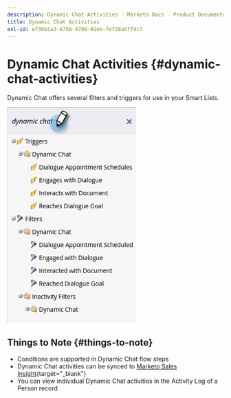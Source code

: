 ```yaml
---
description: Dynamic Chat Activities - Marketo Docs - Product Documentation
title: Dynamic Chat Activities
exl-id: ef3bb1a3-6758-4798-92eb-fef28a5ff9c7
---
```

# Dynamic Chat Activities {#dynamic-chat-activities}

Dynamic Chat offers several filters and triggers for use in your Smart Lists.

   ![](assets/dynamic-chat-activities-1.png)

## Things to Note {#things-to-note}

* Conditions are supported in Dynamic Chat flow steps
* Dynamic Chat activities can be synced to [Marketo Sales Insight](/help/marketo/product-docs/marketo-sales-insight/msi-for-salesforce/features/dynamic-chat-integration.md){target="_blank"}
* You can view individual Dynamic Chat activities in the Activity Log of a Person record
